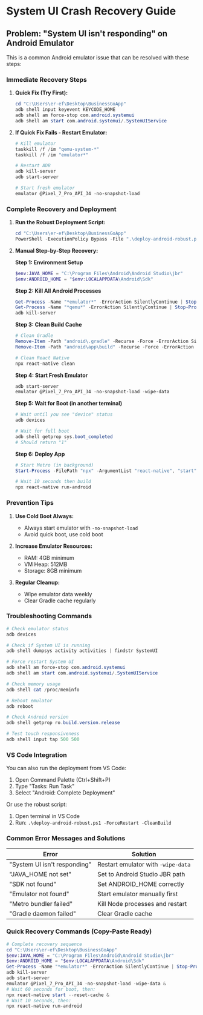 # System UI Crash Recovery Guide

## Problem: "System UI isn't responding" on Android Emulator

This is a common Android emulator issue that can be resolved with these steps:

### Immediate Recovery Steps

1. **Quick Fix (Try First):**
   ```powershell
   cd "C:\Users\er-ef\Desktop\BusinessGoApp"
   adb shell input keyevent KEYCODE_HOME
   adb shell am force-stop com.android.systemui
   adb shell am start com.android.systemui/.SystemUIService
   ```

2. **If Quick Fix Fails - Restart Emulator:**
   ```powershell
   # Kill emulator
   taskkill /f /im "qemu-system-*"
   taskkill /f /im "emulator*"
   
   # Restart ADB
   adb kill-server
   adb start-server
   
   # Start fresh emulator
   emulator @Pixel_7_Pro_API_34 -no-snapshot-load
   ```

### Complete Recovery and Deployment

1. **Run the Robust Deployment Script:**
   ```powershell
   cd "C:\Users\er-ef\Desktop\BusinessGoApp"
   PowerShell -ExecutionPolicy Bypass -File ".\deploy-android-robust.ps1" -ForceRestart -CleanBuild
   ```

2. **Manual Step-by-Step Recovery:**

   **Step 1: Environment Setup**
   ```powershell
   $env:JAVA_HOME = "C:\Program Files\Android\Android Studio\jbr"
   $env:ANDROID_HOME = "$env:LOCALAPPDATA\Android\Sdk"
   ```

   **Step 2: Kill All Android Processes**
   ```powershell
   Get-Process -Name "*emulator*" -ErrorAction SilentlyContinue | Stop-Process -Force
   Get-Process -Name "*qemu*" -ErrorAction SilentlyContinue | Stop-Process -Force
   adb kill-server
   ```

   **Step 3: Clean Build Cache**
   ```powershell
   # Clean Gradle
   Remove-Item -Path "android\.gradle" -Recurse -Force -ErrorAction SilentlyContinue
   Remove-Item -Path "android\app\build" -Recurse -Force -ErrorAction SilentlyContinue
   
   # Clean React Native
   npx react-native clean
   ```

   **Step 4: Start Fresh Emulator**
   ```powershell
   adb start-server
   emulator @Pixel_7_Pro_API_34 -no-snapshot-load -wipe-data
   ```

   **Step 5: Wait for Boot (in another terminal)**
   ```powershell
   # Wait until you see "device" status
   adb devices
   
   # Wait for full boot
   adb shell getprop sys.boot_completed
   # Should return "1"
   ```

   **Step 6: Deploy App**
   ```powershell
   # Start Metro (in background)
   Start-Process -FilePath "npx" -ArgumentList "react-native", "start", "--reset-cache"
   
   # Wait 10 seconds then build
   npx react-native run-android
   ```

### Prevention Tips

1. **Use Cold Boot Always:**
   - Always start emulator with `-no-snapshot-load`
   - Avoid quick boot, use cold boot

2. **Increase Emulator Resources:**
   - RAM: 4GB minimum
   - VM Heap: 512MB
   - Storage: 8GB minimum

3. **Regular Cleanup:**
   - Wipe emulator data weekly
   - Clear Gradle cache regularly

### Troubleshooting Commands

```powershell
# Check emulator status
adb devices

# Check if System UI is running
adb shell dumpsys activity activities | findstr SystemUI

# Force restart System UI
adb shell am force-stop com.android.systemui
adb shell am start com.android.systemui/.SystemUIService

# Check memory usage
adb shell cat /proc/meminfo

# Reboot emulator
adb reboot

# Check Android version
adb shell getprop ro.build.version.release

# Test touch responsiveness
adb shell input tap 500 500
```

### VS Code Integration

You can also run the deployment from VS Code:

1. Open Command Palette (Ctrl+Shift+P)
2. Type "Tasks: Run Task"
3. Select "Android: Complete Deployment"

Or use the robust script:
1. Open terminal in VS Code
2. Run: `.\deploy-android-robust.ps1 -ForceRestart -CleanBuild`

### Common Error Messages and Solutions

| Error | Solution |
|-------|----------|
| "System UI isn't responding" | Restart emulator with `-wipe-data` |
| "JAVA_HOME not set" | Set to Android Studio JBR path |
| "SDK not found" | Set ANDROID_HOME correctly |
| "Emulator not found" | Start emulator manually first |
| "Metro bundler failed" | Kill Node processes and restart |
| "Gradle daemon failed" | Clear Gradle cache |

### Quick Recovery Commands (Copy-Paste Ready)

```powershell
# Complete recovery sequence
cd "C:\Users\er-ef\Desktop\BusinessGoApp"
$env:JAVA_HOME = "C:\Program Files\Android\Android Studio\jbr"
$env:ANDROID_HOME = "$env:LOCALAPPDATA\Android\Sdk"
Get-Process -Name "*emulator*" -ErrorAction SilentlyContinue | Stop-Process -Force
adb kill-server
adb start-server
emulator @Pixel_7_Pro_API_34 -no-snapshot-load -wipe-data &
# Wait 60 seconds for boot, then:
npx react-native start --reset-cache &
# Wait 10 seconds, then:
npx react-native run-android
```
